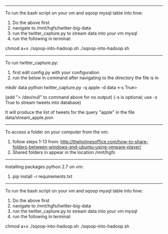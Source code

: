 ************************************************
To run the bash script on your vm and sqoop mysql table into hive:

1. Do the above first
2. navigate to  /mnt/hgfs/twitter-big-data
3. run the twitter_capture.py to stream data into your vm mysql
4. run the following in terminal:

chmod a+x ./sqoop-into-hadoop.sh
./sqoop-into-hadoop.sh

************************************************
To run twitter_capture.py:

1. first edit config.py with your configuration 
2. run the below in command after navigating to the directory the file is in

mkdir data
python twitter_capture.py -q apple -d data <-s True>

(add "> /dev/null" to command above for no output)
(-s is optional; use -s True to stream tweets into database)

It will produce the list of tweets for the query "apple" in the file data/stream_apple.json

************************************************
To access a folder on your computer from the vm:

1. follow steps 1-13 from: http://theholmesoffice.com/how-to-share-folders-between-windows-and-ubuntu-using-vmware-player/
2. Shared folders in appear in the location /mnt/hgfs

************************************************
Installing packages python 2.7 on vm:


1. pip install -r requirements.txt

************************************************
To run the bash script on your vm and sqoop mysql table into hive:

1. Do the above first
2. navigate to  /mnt/hgfs/twitter-big-data
3. run the twitter_capture.py to stream data into your vm mysql
4. run the following in terminal:

chmod a+x ./sqoop-into-hadoop.sh
./sqoop-into-hadoop.sh